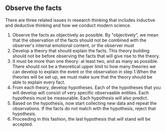 ## Observe the facts
There are three related issues in research thinking that includes inductive and deductive thinking and how we conduct modern science. 

1. Observe the facts as objectively as possible. By "objectively", we mean that the observation of the facts should not be combined with the observer's internal emotional content, or the observer must 
2. Develop a theory that should explain the facts. This theory building should not be before observing the facts that will give rise to the theory. 
3. It must be more than one theory: at least two, and as many as possible. There should not be a theoretical upper limit to how many theories we can develop to explain the event or the observation in step 1.When the theories will be set up, we must make sure that the theory should be able to explain every fact. 
4. From each theory, develop hypotheses. Each of the hypotheses that you will develop will consist of very specific observaable entities. Each hypothesis must be measurable. Each hypothesis will also predict. 
5. Based on the hypothesis, now start collecting new data and repeat the observations. If the facts do not match with the hypothesis, reject that hypothesis.
6. Proceeding in this fashion, the last hypothesis that will stand will be accepted. 
